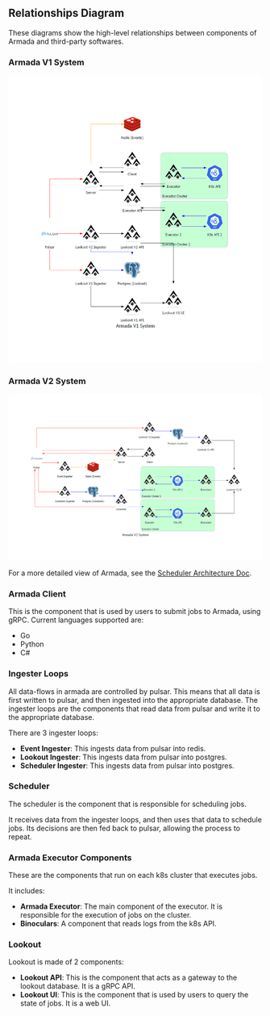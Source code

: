 ## Relationships Diagram

These diagrams show the high-level relationships between components of Armada and third-party softwares.

### Armada V1 System

![Systems Diagram](./diagrams/relationships/armada_v1_system.png)


### Armada V2 System

![Systems Diagram](./diagrams/relationships/armada_v2_system.png)


For a more detailed view of Armada, see the [Scheduler Architecture Doc](./architecture.md).

### Armada Client

This is the component that is used by users to submit jobs to Armada, using gRPC. Current languages supported are:
- Go
- Python
- C#

### Ingester Loops

All data-flows in armada are controlled by pulsar. This means that all data is first written to pulsar, and then ingested into the appropriate database. The ingester loops are the components that read data from pulsar and write it to the appropriate database.

There are 3 ingester loops:
- **Event Ingester**: This ingests data from pulsar into redis.
- **Lookout Ingester**: This ingests data from pulsar into postgres.
- **Scheduler Ingester**: This ingests data from pulsar into postgres.

### Scheduler

The scheduler is the component that is responsible for scheduling jobs.

It receives data from the ingester loops, and then uses that data to schedule jobs. Its decisions are then fed back to pulsar, allowing the process to repeat.

### Armada Executor Components

These are the components that run on each k8s cluster that executes jobs.

It includes:
- **Armada Executor**: The main component of the executor. It is responsible for the execution of jobs on the cluster.
- **Binoculars**: A component that reads logs from the k8s API.

### Lookout

Lookout is made of 2 components:
- **Lookout API**: This is the component that acts as a gateway to the lookout database. It is a gRPC API.
- **Lookout UI**: This is the component that is used by users to query the state of jobs. It is a web UI.
